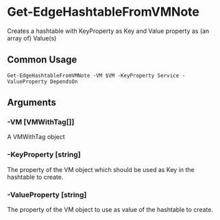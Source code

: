 # Get-EdgeHashtableFromVMNote

Creates a hashtable with KeyProperty as Key and Value property as (an array of) Value(s)

## Common Usage

    Get-EdgeHashtableFromVMNote -VM $VM -KeyProperty Service -ValueProperty DependsOn

## Arguments

### -VM [VMWithTag[]]

A VMWithTag object

### -KeyProperty [string]

The property of the VM object which should be used as Key in the hashtable to create.

### -ValueProperty [string]

The property of the VM object to use as value of the hashtable to create.